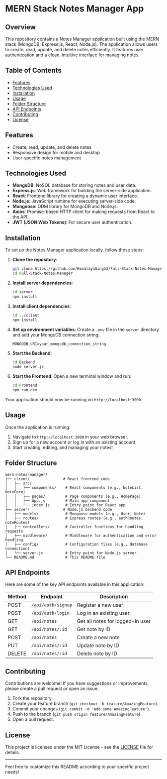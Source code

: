 # MERN Stack Notes Manager App

## Overview

This repository contains a Notes Manager application built using the MERN stack (MongoDB, Express.js, React, Node.js). The application allows users to create, read, update, and delete notes efficiently. It features user authentication and a clean, intuitive interface for managing notes.

## Table of Contents

- [Features](#features)
- [Technologies Used](#technologies-used)
- [Installation](#installation)
- [Usage](#usage)
- [Folder Structure](#folder-structure)
- [API Endpoints](#api-endpoints)
- [Contributing](#contributing)
- [License](#license)

## Features

- Create, read, update, and delete notes
- Responsive design for mobile and desktop
- User-specific notes management

## Technologies Used

- **MongoDB**: NoSQL database for storing notes and user data.
- **Express.js**: Web framework for building the server-side application.
- **React**: Frontend library for creating a dynamic user interface.
- **Node.js**: JavaScript runtime for executing server-side code.
- **Mongoose**: ODM library for MongoDB and Node.js.
- **Axios**: Promise-based HTTP client for making requests from React to the API.
- **JWT (JSON Web Tokens)**: For secure user authentication.

## Installation

To set up the Notes Manager application locally, follow these steps:

1. **Clone the repository**:
   ```bash
   git clone https://github.com/HimalayaSingh3/Full-Stack-Notes-Manager.git
   cd Full-Stack-Notes-Manager
   ```

2. **Install server dependencies**:
   ```bash
   cd server
   npm install
   ```

3. **Install client dependencies**:
   ```bash
   cd ../client
   npm install
   ```

4. **Set up environment variables**:
   Create a `.env` file in the `server` directory and add your MongoDB connection string:
   ```
   MONGODB_URI=your_mongodb_connection_string
   ```

5. **Start the Backend**:
   ```bash
   cd Backend
   node server.js
   ```

6. **Start the Frontend**:
   Open a new terminal window and run:
   ```bash
   cd Frontend
   npm run dev
   ```

Your application should now be running on `http://localhost:3000`.

## Usage

Once the application is running:

1. Navigate to `http://localhost:3000` in your web browser.
2. Sign up for a new account or log in with an existing account.
3. Start creating, editing, and managing your notes!

## Folder Structure

```plaintext
mern-notes-manager/
├── client/               # React frontend code
│   ├── src/
│   │   ├── components/    # React components (e.g., NoteList, NoteForm)
│   │   ├── pages/         # Page components (e.g., HomePage)
│   │   ├── App.js         # Main app component
│   │   └── index.js       # Entry point for React app
├── server/               # Node.js backend code
│   ├── models/            # Mongoose models (e.g., User, Note)
│   ├── routes/            # Express routes (e.g., authRoutes, noteRoutes)
│   ├── controllers/       # Controller functions for handling requests
│   ├── middleware/        # Middleware for authentication and error handling
│   ├── config/            # Configuration files (e.g., database connection)
│   └── server.js          # Entry point for Node.js server
└── README.md              # This README file
```

## API Endpoints

Here are some of the key API endpoints available in this application:

| Method | Endpoint               | Description                     |
|--------|------------------------|---------------------------------|
| POST   | `/api/auth/signup`     | Register a new user            |
| POST   | `/api/auth/login`      | Log in an existing user        |
| GET    | `/api/notes`           | Get all notes for logged-in user|
| GET    | `/api/notes/:id`       | Get note by ID                 |
| POST   | `/api/notes`           | Create a new note              |
| PUT    | `/api/notes/:id`       | Update note by ID              |
| DELETE | `/api/notes/:id`       | Delete note by ID              |

## Contributing

Contributions are welcome! If you have suggestions or improvements, please create a pull request or open an issue.

1. Fork the repository.
2. Create your feature branch (`git checkout -b feature/AmazingFeature`).
3. Commit your changes (`git commit -m 'Add some AmazingFeature'`).
4. Push to the branch (`git push origin feature/AmazingFeature`).
5. Open a pull request.

## License

This project is licensed under the MIT License - see the [LICENSE](LICENSE) file for details.

---

Feel free to customize this README according to your specific project needs!
